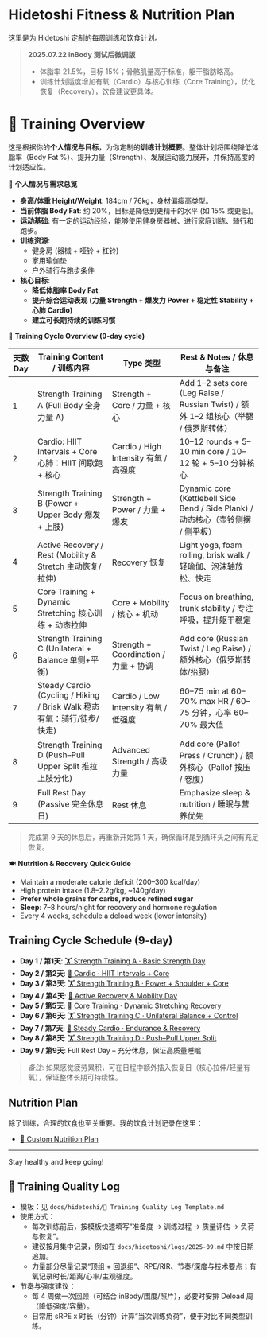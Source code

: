 # Hidetoshi Fitness & Nutrition Plan

这里是为 Hidetoshi 定制的每周训练和饮食计划。

> **2025.07.22 inBody 测试后微调版**
> - 体脂率 21.5%，目标 15%；骨骼肌量高于标准，躯干脂肪略高。
> - 训练计划适度增加有氧（Cardio）与核心训练（Core Training），优化恢复（Recovery），饮食建议更具体。

# 📅 Training Overview

这是根据你的**个人情况与目标**，为你定制的**训练计划概要**。整体计划将围绕降低体脂率（Body Fat %）、提升力量（Strength）、发展运动能力展开，并保持高度的计划适应性。

👤 **个人情况与需求总览**

- **身高/体重 Height/Weight**: 184cm / 76kg，身材偏瘦高类型。
- **当前体脂 Body Fat**: 约 20%，目标是降低到更精干的水平 (如 15% 或更低)。
- **运动基础**: 有一定的运动经验，能够使用健身房器械、进行家庭训练、骑行和跑步。
- **训练资源**:
  - 健身房 (器械 + 哑铃 + 杠铃)
  - 家用瑜伽垫
  - 户外骑行与跑步条件
- **核心目标**:
  - **降低体脂率 Body Fat**
  - **提升综合运动表现 (力量 Strength + 爆发力 Power + 稳定性 Stability + 心肺 Cardio)**
  - **建立可长期持续的训练习惯**

📅 **Training Cycle Overview (9-day cycle)**

| 天数 Day | Training Content / 训练内容 | Type 类型 | Rest & Notes / 休息与备注 |
|-----|------------------|------|--------------|
| 1 | Strength Training A (Full Body 全身力量 A) | Strength + Core / 力量 + 核心 | Add 1–2 sets core (Leg Raise / Russian Twist) / 额外 1–2 组核心（举腿 / 俄罗斯转体） |
| 2 | Cardio: HIIT Intervals + Core 心肺：HIIT 间歇跑 + 核心 | Cardio / High Intensity 有氧 / 高强度 | 10–12 rounds + 5–10 min core / 10–12 轮 + 5–10 分钟核心 |
| 3 | Strength Training B (Power + Upper Body 爆发 + 上肢) | Strength + Power / 力量 + 爆发 | Dynamic core (Kettlebell Side Bend / Side Plank) / 动态核心（壶铃侧摆 / 侧平板） |
| 4 | Active Recovery / Rest (Mobility & Stretch 主动恢复/拉伸) | Recovery 恢复 | Light yoga, foam rolling, brisk walk / 轻瑜伽、泡沫轴放松、快走 |
| 5 | Core Training + Dynamic Stretching 核心训练 + 动态拉伸 | Core + Mobility / 核心 + 机动 | Focus on breathing, trunk stability / 专注呼吸，提升躯干稳定 |
| 6 | Strength Training C (Unilateral + Balance 单侧+平衡) | Strength + Coordination / 力量 + 协调 | Add core (Russian Twist / Leg Raise) / 额外核心（俄罗斯转体/抬腿） |
| 7 | Steady Cardio (Cycling / Hiking / Brisk Walk 稳态有氧：骑行/徒步/快走) | Cardio / Low Intensity 有氧 / 低强度 | 60–75 min at 60–70% max HR / 60–75 分钟，心率 60–70% 最大值 |
| 8 | Strength Training D (Push–Pull Upper Split 推拉上肢分化) | Advanced Strength / 高级力量 | Add core (Pallof Press / Crunch) / 额外核心（Pallof 按压 / 卷腹） |
| 9 | Full Rest Day (Passive 完全休息日) | Rest 休息 | Emphasize sleep & nutrition / 睡眠与营养优先 |

> 完成第 9 天的休息后，再重新开始第 1 天，确保循环尾到循环头之间有充足恢复。

🍽️ **Nutrition & Recovery Quick Guide**

- Maintain a moderate calorie deficit (200–300 kcal/day)
- High protein intake (1.8–2.2g/kg, ~140g/day)
- **Prefer whole grains for carbs, reduce refined sugar**
- **Sleep**: 7–8 hours/night for recovery and hormone regulation
- Every 4 weeks, schedule a deload week (lower intensity)


## Training Cycle Schedule (9-day)

- **Day 1 / 第1天**: [🏋️ Strength Training A · Basic Strength Day](./🏋️%20Strength%20Training%20A%20-%20Basic%20Strength%20Day.md)
- **Day 2 / 第2天**: [🏃 Cardio · HIIT Intervals + Core](./🏃%20Cardio%20-%20HIIT%20Intervals%20+%20Core.md)
- **Day 3 / 第3天**: [🏋️ Strength Training B · Power + Shoulder + Core](./🏋️%20Strength%20Training%20B%20-%20Power%20+%20Shoulder%20+%20Core.md)
- **Day 4 / 第4天**: [🧘 Active Recovery & Mobility Day](./🧘%20Active%20Recovery%20-%20Mobility%20&%20Stretch%20Day.md)
- **Day 5 / 第5天**: [🧘 Core Training · Dynamic Stretching Recovery](./🧘%20Core%20Training%20+%20Dynamic%20Stretching%20Recovery.md)
- **Day 6 / 第6天**: [🏋️ Strength Training C · Unilateral Balance + Control](./🏋️%20Strength%20Training%20C%20-%20Unilateral%20Balance%20+%20Control.md)
- **Day 7 / 第7天**: [🚶 Steady Cardio · Endurance & Recovery](./🚶%20Steady%20Cardio%20-%20Endurance%20&%20Recovery.md)
- **Day 8 / 第8天**: [🏋️ Strength Training D · Push–Pull Upper Split](./🏋️%20Strength%20Training%20D%20-%20Push-Pull%20Upper%20Split.md)
- **Day 9 / 第9天**: Full Rest Day – 充分休息，保证高质量睡眠

> *备注*: 如果感觉疲劳累积，可在日程中额外插入恢复日（核心拉伸/轻量有氧），保证整体长期可持续性。

## Nutrition Plan

除了训练，合理的饮食也至关重要。我的饮食计划记录在这里：

- [🥗 Custom Nutrition Plan](./🥗%20定制饮食方案.md)

---

Stay healthy and keep going! 

## 🧾 Training Quality Log

- 模板：见 `docs/hidetoshi/📓 Training Quality Log Template.md`
- 使用方式：
  - 每次训练前后，按模板快速填写“准备度 → 训练过程 → 质量评估 → 负荷与恢复”。
  - 建议按月集中记录，例如在 `docs/hidetoshi/logs/2025-09.md` 中按日期追加。
  - 力量部分尽量记录“顶组 + 回退组”、RPE/RIR、节奏/深度与技术要点；有氧记录时长/距离/心率/主观强度。
- 节奏与强度建议：
  - 每 4 周做一次回顾（可结合 inBody/围度/照片），必要时安排 Deload 周（降低强度/容量）。
  - 日常用 sRPE x 时长（分钟）计算“当次训练负荷”，便于对比不同类型训练。
